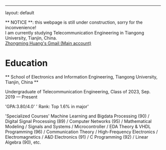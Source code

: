 ---
layout: default    

** NOTICE **: this webpage is still under construction, sorry for the inconvenience!      
I am currently studying Telecommunication Engineering in Tiangong University, Tianjin, China.       
[Zhongming Huang's Gmail (Main account)](reavenhuang@gmail.com)   

# Education      
** School of Electronics and Information Engineering, Tiangong University, Tianjin, China **      

Undergraduate of Telecommunication Engineering, Class of 2023, Sep. 2019 — Present       

'GPA:3.80/4.0' ' Rank: Top 1.6% in major'

'Specialized Courses' Machine Learning and Bigdata Processing (90) / Digital Signal Processing (89) / Computer Networks (95) / Mathematical Modeling / Signals and Systems / Microcontroller / EDA Theory & VHDL Programming (96) / Communication Theory / High-Frequency Electronics / Electromagnetics / A&D Electronics (91) / C Programming (92) / Linear Algebra (90), etc.        


